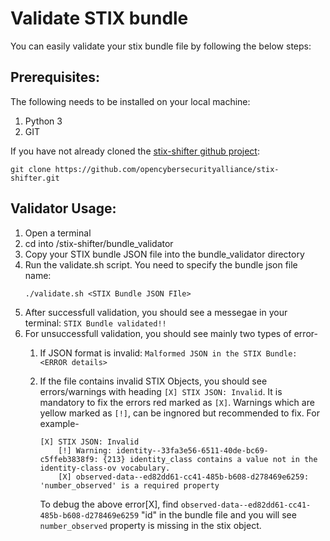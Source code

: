 # Validate STIX bundle

You can easily validate your stix bundle file by following the below steps:

## Prerequisites:

The following needs to be installed on your local machine:

1. Python 3
2. GIT


If you have not already cloned the [stix-shifter github project](https://github.com/opencybersecurityalliance/stix-shifter): 
```
git clone https://github.com/opencybersecurityalliance/stix-shifter.git
```

## Validator Usage:

1. Open a terminal 
2. cd into /stix-shifter/bundle_validator
3. Copy your STIX bundle JSON file into the bundle_validator directory
4. Run the validate.sh script. You need to specify the bundle json file name:
    ```
    ./validate.sh <STIX Bundle JSON FIle>
    ```
5. After successfull validation, you should see a messegae in your terminal: `STIX Bundle validated!!`
6. For unsuccessfull validation, you should see mainly two types of error-
    1. If JSON format is invalid: `Malformed JSON in the STIX Bundle: <ERROR details>`
    2. If the file contains invalid STIX Objects, you should see errors/warnings with heading `[X] STIX JSON: Invalid`. It is mandatory to fix the errors red marked as `[X]`. Warnings which are yellow marked as `[!]`, can be ingnored but recommended to fix. For example-
        ```
        [X] STIX JSON: Invalid
            [!] Warning: identity--33fa3e56-6511-40de-bc69-c5ffeb3838f9: {213} identity_class contains a value not in the identity-class-ov vocabulary.
            [X] observed-data--ed82dd61-cc41-485b-b608-d278469e6259: 'number_observed' is a required property
        ```
        
        To debug the above error[X], find `observed-data--ed82dd61-cc41-485b-b608-d278469e6259` "id" in the bundle file and you will see `number_observed` property is missing in the stix object. 
